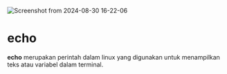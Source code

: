 ![Screenshot from 2024-08-30 16-22-06](https://github.com/user-attachments/assets/0a4d8e1c-e484-4032-ae0c-e8d32f7a8d30)
<p></p>
<H1>echo</H1>
<b>echo</b> merupakan perintah dalam linux yang digunakan untuk menampilkan teks atau variabel dalam terminal.
